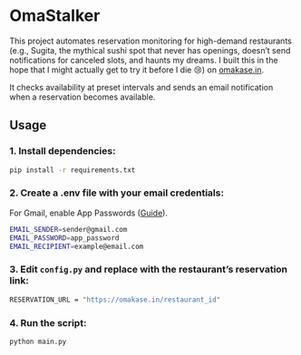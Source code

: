 # OmaStalker

This project automates reservation monitoring for high-demand restaurants (e.g., Sugita, the mythical sushi spot that never has openings, doesn’t send notifications for canceled slots, and haunts my dreams. I built this in the hope that I might actually get to try it before I die 😢) on [omakase.in](https://omakase.in).  

It checks availability at preset intervals and sends an email notification when a reservation becomes available.

## Usage
### 1. Install dependencies:
```bash
pip install -r requirements.txt
```
### 2. Create a .env file with your email credentials:
For Gmail, enable App Passwords ([Guide](https://support.google.com/mail/answer/185833?hl=en)).
```bash
EMAIL_SENDER=sender@gmail.com
EMAIL_PASSWORD=app_password
EMAIL_RECIPIENT=example@email.com
```
### 3. Edit ```config.py``` and replace with the restaurant’s reservation link:
```bash
RESERVATION_URL = "https://omakase.in/restaurant_id"
```
### 4. Run the script:
```bash
python main.py
```

